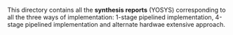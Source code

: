 This directory contains all the **synthesis reports** (YOSYS) corresponding to all the three ways of implementation: 1-stage pipelined implementation, 4-stage pipelined implementation and alternate hardwae extensive approach.
